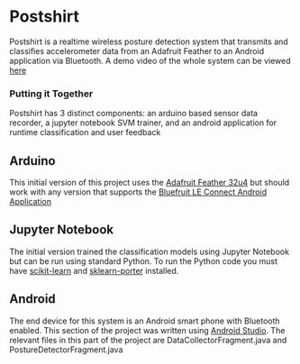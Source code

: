 # Postshirt
Postshirt is a realtime wireless posture detection system that transmits and classifies accelerometer data from an Adafruit Feather to an Android application via Bluetooth. A demo video of the whole system can be viewed [here](https://www.youtube.com/watch?v=Y39d0TkPlog)

### Putting it Together
Postshirt has 3 distinct components: an arduino based sensor data recorder, a jupyter notebook SVM trainer, and an android application for runtime classification and user feedback

## Arduino 
This initial version of this project uses the [Adafruit Feather 32u4](https://learn.adafruit.com/adafruit-feather-32u4-bluefruit-le/overview) but should work with any version that supports the [Bluefruit LE Connect Android Application](https://github.com/adafruit/Bluefruit_LE_Connect_Android_v2)

## Jupyter Notebook
The initial version trained the classification models using Jupyter Notebook but can be run using standard Python.
To run the Python code you must have [scikit-learn](https://scikit-learn.org/stable/install.html) and [sklearn-porter](https://github.com/nok/sklearn-porter) installed.

## Android
The end device for this system is an Android smart phone with Bluetooth enabled. This section of the project was written using [Android Studio](https://developer.android.com/studio). The relevant files in this part of the project are DataCollectorFragment.java and PostureDetectorFragment.java
